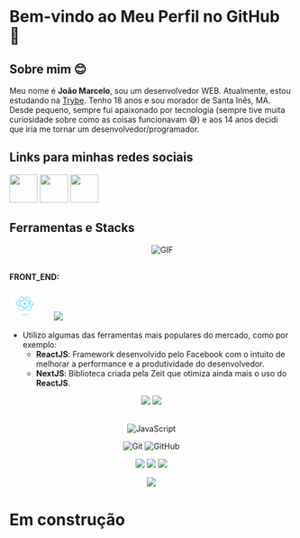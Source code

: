 # Bem-vindo ao Meu Perfil no GitHub 🚀

## Sobre mim 😊

Meu nome é **João Marcelo**, sou um desenvolvedor WEB. Atualmente, estou estudando na [Trybe](https://www.betrybe.com/). Tenho 18 anos e sou morador de Santa Inês, MA. Desde pequeno, sempre fui apaixonado por tecnologia (sempre tive muita curiosidade sobre como as coisas funcionavam 😅) e aos 14 anos decidi que iria me tornar um desenvolvedor/programador.

## Links para minhas redes sociais

[<img src="https://camo.githubusercontent.com/9ef624866a1fb42e96fbc8dbb209283e42b1717511f3646f152677095038e5ba/68747470733a2f2f63646e2e69636f6e73636f75742e636f6d2f69636f6e2f667265652f706e672d3235362f6769746875622d3130382d3433383030382e706e67" width="50" height="50">](https://github.com/joaomarcelo-dev?tab=repositories)
[<img src="https://camo.githubusercontent.com/7896e305249b958e8aa7638ca2e0bcff692290215240eabf8db02a570d2e0835/68747470733a2f2f692e6962622e636f2f4b7832475372542f6c696e6b6564696e2e706e67" width="50" height="50">](https://www.linkedin.com/in/joaomarcelo-dev/)
[<img src="https://github.com/gauravghongde/social-icons/blob/master/SVG/Color/Instagram.svg" width="50" height="50">](https://www.instagram.com/joao_marcelo_gtr35/)

## Ferramentas e Stacks

<img align="right" alt="GIF" src="https://raw.githubusercontent.com/trepichio/trepichio/master/assets/code.gif" width=50% />

<br>
<br>

**FRONT_END:**
<p>
  <img alt="GIF" src="https://github.com/IvanRafael-Dev/MeuPrimeiroRepositorio/blob/master/Images/react.gif" width="55" style="margin-right: 10px;" />
  <img src="https://static-00.iconduck.com/assets.00/next-js-icon-512x512-zuauazrk.png" width="55" style="margin-left: 10px;" />
</p>

- Utilizo algumas das ferramentas mais populares do mercado, como por exemplo:
  - **ReactJS**: Framework desenvolvido pelo Facebook com o intuito de melhorar a performance e a produtividade do desenvolvedor.
  - **NextJS**: Biblioteca criada pela Zeit que otimiza ainda mais o uso do **ReactJS**.

<!-- GITHUB STATUS -->
<div align="center">
  <img height="180em" src="https://github-readme-stats.vercel.app/api?username=joaomarcelo-dev&show_icons=true&theme=dark&include_all_commits=true&count_private=true"/>
  <img height="180em" src="https://github-readme-stats.vercel.app/api/top-langs/?username=joaomarcelo-dev&layout=compact&langs_count=10&theme=dark"/>

  <!-- TEMAS: dark, radical, merko, gruvbox, tokyonight, onedark, cobalt, synthwave, highcontrast, dracula -->
</div>

<br>

<!-- TECNOLOGIAS -->
<div align="center">

![JavaScript](https://img.shields.io/badge/-JavaScript-black?style=flat-square&logo=javascript)
<!-- ![MySQL](https://img.shields.io/badge/-MySQL-black?style=flat-square&logo=mysql) -->
![Git](https://img.shields.io/badge/-Git-black?style=flat-square&logo=git)
![GitHub](https://img.shields.io/badge/-GitHub-181717?style=flat-square&logo=github)

</div>

<!-- REDES SOCIAIS -->
<div align="center">
  <a href="https://www.instagram.com/joao_marcelo_r35/" target="_blank"><img src="https://img.shields.io/badge/-Instagram-%23E4405F?style=for-the-badge&logo=instagram&logoColor=white" target="_blank"></a>
  <a href="https://www.linkedin.com/in/jo%C3%A3o-marcelo-a414b6265/" target="_blank"><img src="https://img.shields.io/badge/-LinkedIn-%230077B5?style=for-the-badge&logo=linkedin&logoColor=white" target="_blank"></a>  
   <a href="mailto:joaomarcelolimaoliveira7@gmail.com" target="_blank"><img src="https://play-lh.googleusercontent.com/D1Dz2BjPYev_oyksKXsdtAS66a_2Ql-sklpzTnwR9lqnDG_P5lAJEtfR70FudJ0XMA=s48-rw" style='width: 28px' target="_blank"></a>  
  
  ![](https://visitor-badge.glitch.me/badge?page_id=gus-caetano)
</div>


# Em construção
